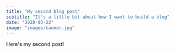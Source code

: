 ```yaml
---
title: "My second blog post"
subtitle: "It's a little bit about how I want to build a blog"
date: "2020-03-22"
image: "images/banner.jpg"
---
```


Here's my second post!
